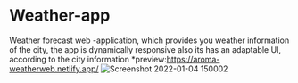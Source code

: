 # Weather-app
Weather forecast web -application, which provides you weather information of the city, the app is dynamically responsive  also its has an adaptable UI, according to the city information 
*preview:https://aroma-weatherweb.netlify.app/
![Screenshot 2022-01-04 150002](https://user-images.githubusercontent.com/78024790/148038637-13eb1e1b-539a-4304-a01c-c85d3d1a3648.png)

